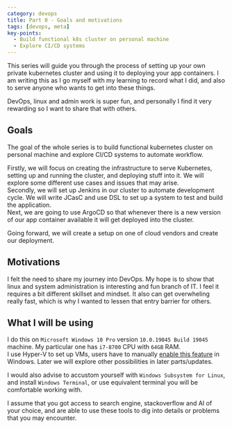 ```yaml
---
category: devops
title: Part 0 - Goals and motivations
tags: [devops, meta]
key-points: 
  - Build functional k8s cluster on personal machine
  - Explore CI/CD systems
--- 
```


This series will guide you through the process of setting up your own private kubernetes cluster and using it to deploying your app containers.
I am writing this as I go myself with my learning to record what I did, and also to serve anyone who wants to get into these things. 

DevOps, linux and admin work is super fun, and personally I find it very rewarding so I want to share that with others.

## Goals

The goal of the whole series is to build functional kubernetes cluster on personal machine and explore CI/CD systems to automate workflow. 

Firstly, we will focus on creating the infrastructure to serve Kubernetes, setting up and running the cluster, and deploying stuff into it. We will explore some different use cases and issues that may arise.  
Secondly, we will set up Jenkins in our cluster to automate development cycle. We will write JCasC and use DSL to set up a system to test and build the application.  
Next, we are going to use ArgoCD so that whenever there is a new version of our app container available it will get deployed into the cluster.  

Going forward, we will create a setup on one of cloud vendors and create our deployment.

## Motivations

I felt the need to share my journey into DevOps. My hope is to show that linux and system administration is interesting and fun branch of IT. I feel it requires a bit different skillset and mindset. It also can get overwheling really fast, which is why I wanted to lessen that entry barrier for others.

## What I will be using

I do this on `Microsoft Windows 10 Pro` version `10.0.19045 Build 19045` machine. My particular one has `i7-8700` CPU with `64GB` RAM.  
I use Hyper-V to set up VMs, users have to manually [enable this feature](https://learn.microsoft.com/en-us/virtualization/hyper-v-on-windows/quick-start/enable-hyper-v) in Windows. Later we will explore other possibilities in later parts/updates.  

I would also advise to accustom yourself with `Windows Subsystem for Linux`, and install `Windows Terminal`, or use equivalent terminal you will be comfortable working with.  

I assume that you got access to search engine, stackoverflow and AI of your choice, and are able to use these tools to dig into details or problems that you may encounter.